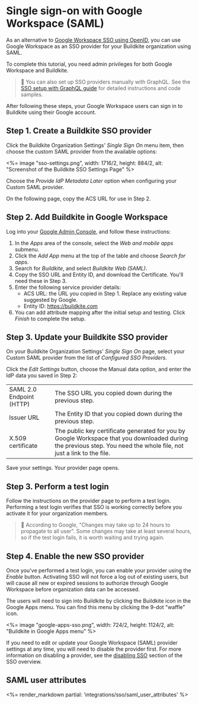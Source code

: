 # Single sign-on with Google Workspace (SAML)

As an alternative to [Google Workspace SSO using OpenID](/docs/integrations/sso/g-suite), you can use Google Workspace as an SSO provider for your Buildkite organization using SAML.

To complete this tutorial, you need admin privileges for both Google Workspace and Buildkite.

> 📘 You can also set up SSO providers manually with GraphQL.
> See the <a href="/docs/integrations/sso/sso-setup-with-graphql">SSO setup with GraphQL guide</a> for detailed instructions and code samples.

After following these steps, your Google Workspace users can sign in to Buildkite using their Google account.

## Step 1. Create a Buildkite SSO provider

Click the Buildkite Organization Settings' _Single Sign On_ menu item, then choose the custom SAML provider from the available options:

<%= image "sso-settings.png", width: 1716/2, height: 884/2, alt: "Screenshot of the Buildkite SSO Settings Page" %>

Choose the _Provide IdP Metadata Later_ option when configuring your Custom SAML provider.

On the following page, copy the ACS URL for use in Step 2.

## Step 2. Add Buildkite in Google Workspace

Log into your [Google Admin Console](https://admin.google.com), and follow these instructions:

1. In the _Apps_ area of the console, select the _Web and mobile apps_ submenu.
2. Click the _Add App_ menu at the top of the table and choose _Search for apps_.
3. Search for _Buildkite_, and select _Buildkite Web (SAML)_.
4. Copy the SSO URL and Entity ID, and download the Certificate. You'll need these in Step 3.
5. Enter the following service provider details:
   - ACS URL: the URL you copied in Step 1. Replace any existing value suggested by Google.
   - Entity ID: https://buildkite.com
6. You can add attribute mapping after the initial setup and testing. Click _Finish_ to complete the setup.

## Step 3. Update your Buildkite SSO provider

On your Buildkite Organization Settings' _Single Sign On_ page, select your Custom SAML provider from the list of _Configured SSO Providers_.

Click the _Edit Settings_ button, choose the Manual data option, and enter the IdP data you saved in Step 2:

<table>
    <tr>
        <td>SAML 2.0 Endpoint (HTTP)</td>
        <td>
            The SSO URL you copied down during the previous step.
        </td>
    </tr>
    <tr>
        <td>Issuer URL</td>
        <td>
            The Entity ID that you copied down during the previous step.
        </td>
    </tr>
    <tr>
        <td>X.509 certificate</td>
        <td>
            The public key certificate generated for you by Google Workspace that you downloaded during the previous step. You need the whole file, not just a link to the file.
        </td>
    </tr>
</table>

Save your settings. Your provider page opens.

## Step 3. Perform a test login

Follow the instructions on the provider page to perform a test login. Performing a test login verifies that SSO is working correctly before you activate it for your organization members.

> 🚧
> According to Google, "Changes may take up to 24 hours to propagate to all user". Some changes may take at least several hours, so if the test login fails, it is worth waiting and trying again.

## Step 4. Enable the new SSO provider

Once you've performed a test login, you can enable your provider using the _Enable_ button. Activating SSO will not force a log out of existing users, but will cause all new or expired sessions to authorize through Google Workspace before organization data can be accessed.

The users will need to sign into Buildkite by clicking the Buildkite icon in the Google Apps menu. You can find this menu by clicking the 9-dot "waffle" icon.

<%= image "google-apps-sso.png", width: 724/2, height: 1124/2, alt: "Buildkite in Google Apps menu" %>

If you need to edit or update your Google Workspace (SAML) provider settings at any time, you will need to disable the provider first. For more information on disabling a provider, see the [disabling SSO](/docs/integrations/sso#disabling-and-removing-sso) section of the SSO overview.

## SAML user attributes

<%= render_markdown partial: 'integrations/sso/saml_user_attributes' %>
